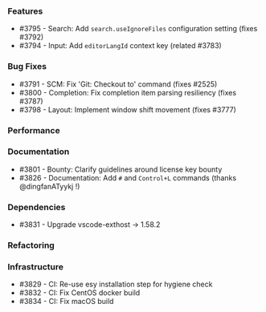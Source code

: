 ### Features 

- #3795 - Search: Add `search.useIgnoreFiles` configuration setting (fixes #3792)
- #3794 - Input: Add `editorLangId` context key (related #3783)

### Bug Fixes

- #3791 - SCM: Fix 'Git: Checkout to' command (fixes #2525)
- #3800 - Completion: Fix completion item parsing resiliency (fixes #3787)
- #3798 - Layout: Implement window shift movement (fixes #3777)

### Performance

### Documentation

- #3801 - Bounty: Clarify guidelines around license key bounty
- #3826 - Documentation: Add `#` and `Control+L` commands (thanks @dingfanATyykj !)

### Dependencies

- #3831 - Upgrade vscode-exthost -> 1.58.2

### Refactoring

### Infrastructure

- #3829 - CI: Re-use esy installation step for hygiene check
- #3832 - CI: Fix CentOS docker build
- #3834 - CI: Fix macOS build
